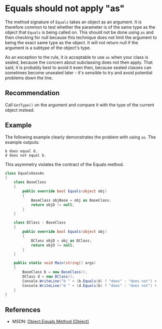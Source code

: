 # Equals should not apply "as"
The method signature of `Equals` takes an object as an argument. It is therefore common to test whether the parameter is of the same type as the object that `Equals` is being called on. This should not be done using `as` and then checking for null because this technique does not limit the argument to being the exact same type as the object. It will not return null if the argument is a subtype of the object's type.

As an exception to the rule, it *is* acceptable to use `as` when your class is sealed, because the concern about subclassing does not then apply. That said, it is probably best to avoid it even then, because sealed classes can sometimes become unsealed later - it's sensible to try and avoid potential problems down the line.


## Recommendation
Call `GetType()` on the argument and compare it with the type of the current object instead.


## Example
The following example clearly demonstrates the problem with using `as`. The example outputs:

```
b does equal d.
d does not equal b.
```
This asymmetry violates the contract of the Equals method.


```csharp
class EqualsUsesAs
{
    class BaseClass
    {
        public override bool Equals(object obj)
        {
            BaseClass objBase = obj as BaseClass;
            return objD != null;
        }
    }

    class DClass : BaseClass
    {
        public override bool Equals(object obj)
        {
            DClass objD = obj as DClass;
            return objD != null;
        }
    }

    public static void Main(string[] args)
    {
        BaseClass b = new BaseClass();
        DClass d = new DClass();
        Console.WriteLine("b " + (b.Equals(d) ? "does" : "does not") + " equal d.");
        Console.WriteLine("d " + (d.Equals(b) ? "does" : "does not") + " equal b.");
    }
}

```

## References
* MSDN: [Object.Equals Method (Object)](http://msdn.microsoft.com/en-us/library/bsc2ak47(v=vs.80).aspx)
